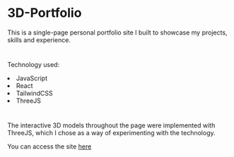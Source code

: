 # 3D-Portfolio

This is a single-page personal portfolio site I built to showcase my projects, skills and experience.

#

Technology used:
<li>JavaScript</li>
<li>React</li>
<li>TailwindCSS</li>
<li>ThreeJS</li>

#

The interactive 3D models throughout the page were implemented with ThreeJS, which I chose as a way of experimenting with the technology.

You can access the site <a href='https://grantfairfield.com/#about'>here</a>

